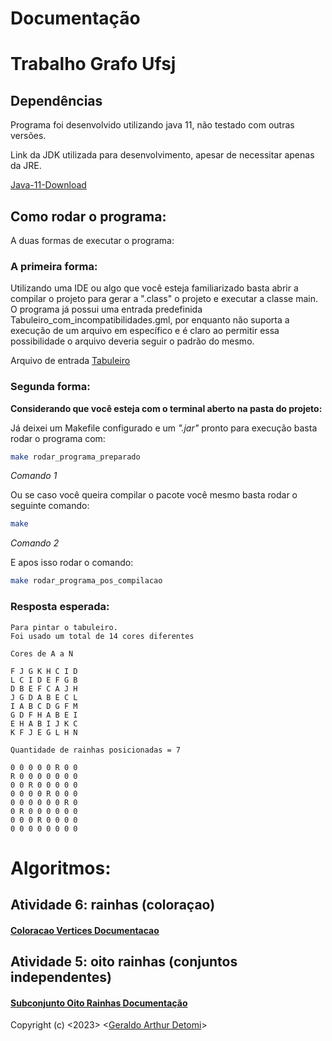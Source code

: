 # Documentação
# Trabalho Grafo Ufsj

## Dependências
Programa foi desenvolvido utilizando java 11, não testado com outras versões.

Link da JDK utilizada para desenvolvimento, apesar de necessitar apenas da JRE.

[Java-11-Download](https://docs.aws.amazon.com/corretto/latest/corretto-11-ug/downloads-list.html)
## Como rodar o programa:
A duas formas de executar o programa:

### A primeira forma:

Utilizando uma IDE ou algo que você esteja familiarizado basta abrir a compilar o projeto para gerar a ".class"
o projeto e executar a classe main. O programa já possui uma entrada predefinida Tabuleiro_com_incompatibilidades.gml, por enquanto não
suporta a execução de um arquivo em específico e é claro ao permitir essa possibilidade o arquivo deveria seguir
o padrão do mesmo.

Arquivo de entrada [Tabuleiro](../src/main/java/input/Tabuleiro_com_incompatibilidades.gml)

### Segunda forma:

**Considerando que você esteja com o terminal aberto na pasta do projeto:**

Já deixei um Makefile configurado e um *".jar"* pronto para execução basta rodar o programa com:
```bash
make rodar_programa_preparado
```
*Comando 1*

Ou se caso você queira compilar o pacote você mesmo basta rodar o seguinte comando:

```bash
make
```
*Comando 2*

E apos isso rodar o comando:
```bash
make rodar_programa_pos_compilacao
```

### Resposta esperada:
```
Para pintar o tabuleiro.
Foi usado um total de 14 cores diferentes

Cores de A a N

F J G K H C I D 
L C I D E F G B 
D B E F C A J H 
J G D A B E C L 
I A B C D G F M 
G D F H A B E I 
E H A B I J K C 
K F J E G L H N 

Quantidade de rainhas posicionadas = 7

0 0 0 0 0 R 0 0 
R 0 0 0 0 0 0 0 
0 0 R 0 0 0 0 0 
0 0 0 0 R 0 0 0 
0 0 0 0 0 0 R 0 
0 R 0 0 0 0 0 0 
0 0 0 R 0 0 0 0 
0 0 0 0 0 0 0 0 
```

# Algoritmos:

## Atividade 6: rainhas (coloraçao)

#### [Coloracao Vertices Documentacao](documentations/coloracao_doc.md)

## Atividade 5: oito rainhas (conjuntos independentes)

#### [Subconjunto Oito Rainhas Documentação](documentations/subconjunto_doc.md)

Copyright (c) <2023> <[Geraldo Arthur Detomi](https://github.com/Arthurdetomi)>